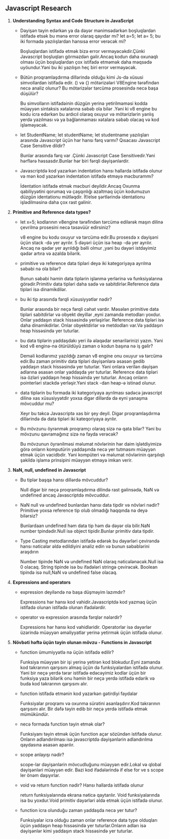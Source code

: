 ## Javascript Research

1. **Understanding Syntax and Code Structure in JavaScript**
   -  Dəyişən təyin edərkən ya da dəyər mənimsədərkən boşluqlardan istifadə etsək bu mənə error olaraq qayıdar mı? let a=5; let a= 5; bu iki formada yazılışlardan hansısa error verəcək mi?

      Boşluqlardan istifadə etmək bizə error verməyəcəkdir.Çünki Javascript boşluqları görməzdən gəlir.Ancaq kodun daha oxunaqlı olması üçün boşluqlardan çox istifadə etməmək daha məqsədə uyöundur.Yəni bu iki yazılışın heç biri error verməyəcək.

   - Bütün proqramlaşdırma dillərində olduğu kimi Js-də xüsusi simvollardan istifadə edir. () və {} mötərizələri V8Engine tərəfindən necə analiz olunur? Bu mötərizələr tərcümə prosesində necə başa düşülür?

     Bu simvolların istifadəinin düzgün yerinə yetirilməməsi kodda müəyyən sintaksis xətalarına səbəb ola bilər .Yəni ki v8 engine bu kodu icra edərkən bu ardıcıl olaraq oxuyur və mötərizlərin yanlış yerdə yazılması və ya bağlanmaması xətalara səbəb olacaq və kod işləməyəcək.
     
    - let StudentName; let studentName; let studentname yazılışları arasında Javascript üçün hər hansı fərq varmı? Qısacası Javascript Case Sensitive dildir?
     
      Bunlar arasında fərq var .Çünki Javascript Case Sensitivedir.Yəni hərflərə həssasdır.Bunlar hər biri fərqli dəyişənlərdir.

    - Javascriptdə kod yazarkən indentation hansı hallarda istifadə olunur və mən kod yazarkən indentation istifadə etməyə məcburammı?
     
      İdentation istifadə etmək məcburi deyildir.Ancaq Oxunma qabiliyyətini qorumaq və çaşqınlığı azaltmaq üçün kodumuzun düzgün identationu mütləqdir. İf/else şərtlərində identationu işlədilməsinə daha çox rast gəlinir.

 2. **Primitive and Reference data types?**
   
    - let x=5; kodlarının v8engine tərəfindən tərcümə edilərək maşın dilinə çevrilmə prosesini necə təsəvüür edirsiniz?
     
      v8 engine bu kodu oxuyur və tərcümə edir.Bu prosesdə x dəyişəni üçün stack -də yer ayrılır. 5 dəyəri üçün isə heap -də yer ayrılır. Ancaq nə qədər yer ayrıldığı bəlli olmur ,yəni bu dəyəri istdəyimiz qədər artıra və azalda bilərik.

    - primitive və reference data tipləri deyə iki kategoriyaya ayrılma səbəbi nə ola bilər?
     
      Bunun səbəbi həmin data tiplərin işlənmə yerlərinə və funksiyalarına görədir.Primitiv data tipləri daha sadə və sabitdirlər.Reference data tipləri isə dinamikdilər. 

     - bu iki tip arasında fərqli xüsusiyyətlər nədir?

       Bunlar arasında bir neçə fərqli cəhət vardır. Məsələn primitive data tipləri sabitdirlər və obyekt deyillər ,eyni zamanda metodları yoxdur. Onlar yaddaşın stack hissəsində yerləşirlər.
      Reference data tipləri isə daha dinamikdirlər. Onlar obyektdirlər və metdodları var.Və yaddaşın heap hissəsində yer tuturlar.

      - bu data tiplərin yaddaşdakı yeri ilə əlaqədar senarilərinizi yazın. Yəni kod v8 enginə-nə ötürüldüyü zaman o kodun başına nə iş gəlir?

        Deməli kodlarımız yazıldığı zaman v8 engine onu oxuyur və tərcümə edir.Bu zaman primitiv data tipləri dəyişənlərə əsasən gedib yaddaşın stack hissəsində yer tuturlar. Yəni onlara verilən dəyişən adlarına əsasən onlar yaddaşda yer tuturlar.
       Reference data tipləri isə özləri yaddaşın heap hissəində yer tuturlar. Ancaq onların pointerləri stackdə yerləşir.Yəni stack -dan heap-ə istinad olunur.

       - data tiplərin bu formada iki kategoriyaya ayrılması sadəcə javascript dilinə xas xüsusiyyətdir yoxsa digər dillərdə də eyni yanaşma mövcuddur mu?

         Xeyr bu təkcə Javascriptə xas bir şey deyil. Digər proqramlaşdırma dillərində də data tipləri iki kateqoriyaya ayrılır.

    - Bu mövzunu öyrənmək proqramçı olaraq sizə nə qata bilər? Yəni bu mövzunu qavramağınız sizə nə fayda verəcək?
      
      Bu mövzunun öyrənilməsi məlumat növlərinin hər daim işlətdiyimizə görə onların komputürin yaddaşında necə yer tutmasını müəyyən etmək üçün vacidbdir. Yəni kompüteri  və məlumat növlərinin qarşılıqlı şəkildə işləmə prinsipini müəyyən etməyə imkan verir.

3. **NaN, null, undefined in Javascript**
    - Bu tiplər başqa hansı dillərdə mövcuddur?
    
      Null digər bir neçə proqramlaşdırma dilində rast gəlinsədə, NaN və undefined ancaq Javascriptdə mövcuddur.
     
     - NaN null və undefined bunlardan hansı data tipdir və növləri nədir? Primitive yoxsa reference tip olub olmadığı haqqında nə deyə bilərsiz?

       Bunlardaan undefined həm data tip həm də dəyər ola bilir.NaN number tpindədir.Null isə object tipidir.Bunlar primitiv data tipdir.

     - Type Casting metodlarından istifadə edərək bu dəyərləri çevirəndə hansı nəticələr əldə edildiyini analiz edin və bunun səbəblərini araşdırın
  
       Number tipinde NaN və undefined NaN olaraq nəticələnəcək.Null isə 0 olacaq.
      String tipinde isə bu ifadələri stringə çevirəcək.
      Boolean tipində isə null,NaN və undefined  false olacaq.

4. **Expressions and operators**
    - expression deyiləndə nə başa düşməyim lazımdır?

      Expressions hər hansı kod vahidir.Javascriptdə kod yazmaq üçün istifadə olunan istifadə olunan ifadələrdir.

    - operator və expression arasında fərqlər nələrdir?

      Expressions hər hansı kod vahidləridir. Operatorlar isə dəyərlər üzərində müəyyən əməliyyatlar yerinə yetirmək üçün istifadə olunur.

5. **Növbəti həftə üçün təyin olunan mövzu - Functions in Javascript**

    - function ümumiyyətlə nə üçün istifadə edilir?

      Funksiya müəyyən bir işi yerinə yetirən kod blokudur.Eyni zamanda kod təkrarının qarşısını almaq üçün də funksiyalardan istifadə olunur. Yəni bir neçə yerdə tərar istifadə edəcəyimiz kodlar üçün bir funksiya yaza bilərik onu həmin bir neçə yerdə istifadə edərik və buda kod təkrarının qarşısını alır.

    - function istifadə etmənin kod yazarkən gətirdiyi faydalar
     
      Funksiyalar proqramı və oxunma sürətini asanlaşdırır.Kod təkrarının qarşısını alır.
      Bir dəfə təyin edib bir neçə yerdə istifadə etmək mümükündür.

    - necə formada function təyin etmək olar?
     
      Funksiyanı təyin  etmək  üçün function açar sözündən istifadə olunur. Onların adlandırılması isə javascriptdə dəyişənlərin adlandırılma qaydasına əsasən aparılır.

    - scope anlayışı nədir? 
     
      scope-lar dəyişənlərin mövcudluğunu müəyyən edir.Lokal və qlobal dəyişənləri müəyyən edir. Bəzi kod ifadələrində if else for ve s scope ler önəm daşıyırlar.

    - void və return function nədir? Hansı hallarda istifadə olunur

       return funksiyalarında ekrana nəticə qaytarılır. Void funksiyalarında isə bu yoxdur.Void primitiv dəyərləri əldə etmək üçün istifadə olunur.

    - function icra olunduğu zaman yaddaşda necə yer tutur?
     
      Funksiyalar icra olduğu zaman onlar reference data type olduqları üçün yaddaşın heap hissəsində yer tuturlar.Onların adları isə dəyişənlər kimi yaddaşın stack hissəsində yer tuturlar.